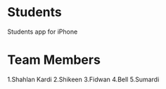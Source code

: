 Students
========

Students app for iPhone

Team Members
=============
1.Shahlan Kardi
2.Shikeen
3.Fidwan
4.Bell
5.Sumardi
